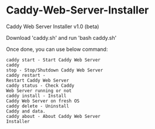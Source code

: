 # Caddy-Web-Server-Installer
Caddy Web Server Installer v1.0 (beta)


Download 'caddy.sh' and run 'bash caddy.sh'

Once done, you can use below command:

<code>caddy start          - Start Caddy Web Server</code> <br>
<code>caddy stop           - Stop/Shutdown Caddy Web Server</code> <br>
<code>caddy restart        - Restart Caddy Web Server</code> <br>
<code>caddy status         - Check Caddy Web Server running or not</code> <br>
<code>caddy install        - Install Caddy Web Server on fresh OS</code> <br>
<code>caddy delete         - Uninstall Caddy and data.</code> <br>
<code>caddy about          - About Caddy Web Server Installer</code> <br>
